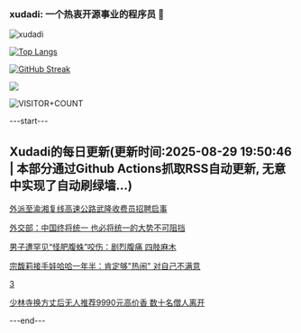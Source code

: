 ### xudadi: 一个热衷开源事业的程序员 👋

![xudadi](https://github-readme-stats-git-masterorgs-github-readme-stats-team.vercel.app/api?username=xudadi)

[![Top Langs](https://github-readme-stats.vercel.app/api/top-langs/?username=xudadi)](https://github.com/anuraghazra/github-readme-stats)

[![GitHub Streak](https://streak-stats.demolab.com?user=xudadi&locale=zh_Hans)](https://git.io/streak-stats)

![](https://raw.githubusercontent.com/xudadi/xudadi/main/assets/github-contribution-grid-snake.svg)

![VISITOR+COUNT](https://komarev.com/ghpvc/?username=xudadi&label=VISITOR+COUNT)


---start---

## Xudadi的每日更新(更新时间:2025-08-29 19:50:46 | 本部分通过Github Actions抓取RSS自动更新, 无意中实现了自动刷绿墙...)

[外派至渝湘复线高速公路武隆收费员招聘启事](https://www.gongkaoleida.com/article/2593798)

[外交部：中国终将统一 也必将统一的大势不可阻挡](https://m.163.com/news/article/K84G3MEA0001899O.html)

[男子遭罕见“怪肥腹蛛”咬伤：剧烈腹痛 四肢麻木](https://m.163.com/news/article/K84CO9C5053469LG.html)

[宗馥莉接手娃哈哈一年半：肯定够"热闹" 对自己不满意](https://m.163.com/news/article/K84BVFFF0534A4SC.html)

[3](https://m.163.com/touch/news/sub/domestic)

[少林寺换方丈后无人推荐9990元高价香 数十名僧人离开](https://m.163.com/news/article/K84CVSBR00019B3E.html)

---end---

